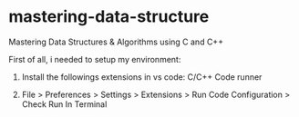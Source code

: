# mastering-data-structure
Mastering Data Structures &amp; Algorithms using C and C++

First of all, i needed to setup my environment:

1) Install the followings extensions in vs code:
    C/C++
    Code runner

2) File > Preferences > Settings > Extensions > Run Code Configuration > Check Run In Terminal

